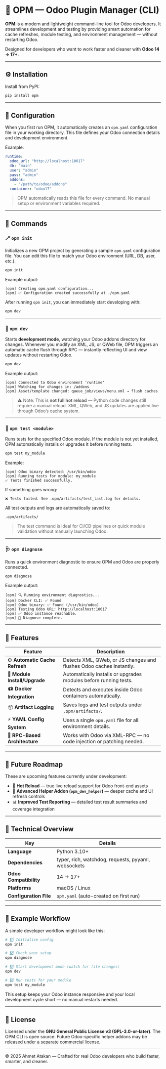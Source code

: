 # 🧩 OPM — Odoo Plugin Manager (CLI)

**OPM** is a modern and lightweight command-line tool for Odoo developers.
It streamlines development and testing by providing smart automation for cache refreshes,
module testing, and environment management — without restarting Odoo.

Designed for developers who want to work faster and cleaner with **Odoo 14 → 17+**.

---

## ⚙️ Installation

Install from PyPI:

```bash
pip install opm
```

---

## 📁 Configuration

When you first run OPM, it automatically creates an `opm.yaml` configuration file in your working directory.
This file defines your Odoo connection details and development environment.

Example:

```yaml
runtime:
  odoo_url: "http://localhost:10017"
  db: "main"
  user: "admin"
  pass: "admin"
  addons:
    - "/path/to/odoo/addons"
  container: "odoo17"
```

> OPM automatically reads this file for every command.
> No manual setup or environment variables required.

---

## 🚀 Commands

### 🪄 `opm init`

Initializes a new OPM project by generating a sample `opm.yaml` configuration file.
You can edit this file to match your Odoo environment (URL, DB, user, etc.).

```bash
opm init
```

Example output:

```
[opm] Creating opm.yaml configuration...
[opm] ✅ Configuration created successfully at ./opm.yaml
```

After running `opm init`, you can immediately start developing with:

```bash
opm dev
```

---

### 🔧 `opm dev`

Starts **development mode**, watching your Odoo addons directory for changes.
Whenever you modify an XML, JS, or QWeb file, OPM triggers an automatic cache flush through RPC —
instantly reflecting UI and view updates without restarting Odoo.

```bash
opm dev
```

Example output:

```
[opm] Connected to Odoo environment 'runtime'
[opm] Watching for changes in: /addons
[opm] Asset/template changed: queue_job/views/menu.xml → flush caches
```

> ⚠️ Note: This is **not full hot reload** — Python code changes still require a manual reload.
> XML, QWeb, and JS updates are applied live through Odoo’s cache system.

---

### 🧪 `opm test <module>`

Runs tests for the specified Odoo module.
If the module is not yet installed, OPM automatically installs or upgrades it before running tests.

```bash
opm test my_module
```

Example:

```
[opm] Odoo binary detected: /usr/bin/odoo
[opm] Running tests for module: my_module
✅ Tests finished successfully.
```

If something goes wrong:

```
❌ Tests failed. See .opm/artifacts/test_last.log for details.
```

All test outputs and logs are automatically saved to:

```
.opm/artifacts/
```

> The test command is ideal for CI/CD pipelines or quick module validation
> without manually launching Odoo.

---

### 🩺 `opm diagnose`

Runs a quick environment diagnostic to ensure OPM and Odoo are properly connected.

```bash
opm diagnose
```

Example output:

```
[opm] 🔍 Running environment diagnostics...
[opm] Docker CLI: ✅ Found
[opm] Odoo binary: ✅ Found (/usr/bin/odoo)
[opm] Testing Odoo URL: http://localhost:10017
[opm] ✅ Odoo instance reachable.
[opm] 🏁 Diagnose complete.
```

---

## 🧩 Features

| Feature                        | Description                                                         |
| ------------------------------ | ------------------------------------------------------------------- |
| ⚙️ **Automatic Cache Refresh** | Detects XML, QWeb, or JS changes and flushes Odoo caches instantly. |
| 🧪 **Module Install/Upgrade**  | Automatically installs or upgrades modules before running tests.    |
| 🗱 **Docker Integration**      | Detects and executes inside Odoo containers automatically.          |
| 📦 **Artifact Logging**        | Saves logs and test outputs under `.opm/artifacts/`.                |
| ⚡ **YAML Config System**       | Uses a single `opm.yaml` file for all environment details.          |
| 🧠 **RPC-Based Architecture**  | Works with Odoo via XML-RPC — no code injection or patching needed. |

---

## 🔮 Future Roadmap

These are upcoming features currently under development:

* 🔁 **Hot Reload** — true live reload support for Odoo front-end assets
* 🧩 **Advanced Helper Addon (`opm_dev_helper`)** — deeper cache and UI refresh controls
* 📊 **Improved Test Reporting** — detailed test result summaries and coverage integration

---

## 🧠 Technical Overview

| Key                    | Details                                             |
| ---------------------- | --------------------------------------------------- |
| **Language**           | Python 3.10+                                        |
| **Dependencies**       | typer, rich, watchdog, requests, pyyaml, websockets |
| **Odoo Compatibility** | 14 → 17+                                            |
| **Platforms**          | macOS / Linux                                       |
| **Configuration File** | `opm.yaml` (auto-created on first run)              |

---

## 🦦 Example Workflow

A simple developer workflow might look like this:

```bash
# 1️⃣ Initialize config
opm init

# 2️⃣ Check your setup
opm diagnose

# 3️⃣ Start development mode (watch for file changes)
opm dev

# 4️⃣ Run tests for your module
opm test my_module
```

This setup keeps your Odoo instance responsive
and your local development cycle short — no manual restarts needed.

---

## 📜 License

Licensed under the **GNU General Public License v3 (GPL-3.0-or-later)**.
The OPM CLI is open source.
Future Odoo-specific helper addons may be released under a separate commercial license.

---

© 2025 Ahmet Atakan — Crafted for real Odoo developers who build faster, smarter, and cleaner.

